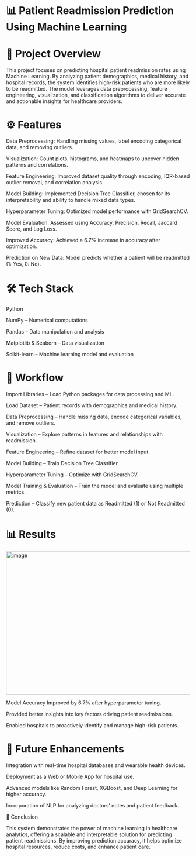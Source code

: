 # **📊 Patient Readmission Prediction Using Machine Learning**
# **📌 Project Overview**

This project focuses on predicting hospital patient readmission rates using Machine Learning. By analyzing patient demographics, medical history, and hospital records, the system identifies high-risk patients who are more likely to be readmitted. The model leverages data preprocessing, feature engineering, visualization, and classification algorithms to deliver accurate and actionable insights for healthcare providers.

# **⚙️ Features**

Data Preprocessing: Handling missing values, label encoding categorical data, and removing outliers.

Visualization: Count plots, histograms, and heatmaps to uncover hidden patterns and correlations.

Feature Engineering: Improved dataset quality through encoding, IQR-based outlier removal, and correlation analysis.

Model Building: Implemented Decision Tree Classifier, chosen for its interpretability and ability to handle mixed data types.

Hyperparameter Tuning: Optimized model performance with GridSearchCV.

Model Evaluation: Assessed using Accuracy, Precision, Recall, Jaccard Score, and Log Loss.

Improved Accuracy: Achieved a 6.7% increase in accuracy after optimization.

Prediction on New Data: Model predicts whether a patient will be readmitted (1: Yes, 0: No).

# **🛠️ Tech Stack**

Python

NumPy – Numerical computations

Pandas – Data manipulation and analysis

Matplotlib & Seaborn – Data visualization

Scikit-learn – Machine learning model and evaluation

# **📂 Workflow**

Import Libraries – Load Python packages for data processing and ML.

Load Dataset – Patient records with demographics and medical history.

Data Preprocessing – Handle missing data, encode categorical variables, and remove outliers.

Visualization – Explore patterns in features and relationships with readmission.

Feature Engineering – Refine dataset for better model input.

Model Building – Train Decision Tree Classifier.

Hyperparameter Tuning – Optimize with GridSearchCV.

Model Training & Evaluation – Train the model and evaluate using multiple metrics.

Prediction – Classify new patient data as Readmitted (1) or Not Readmitted (0).

# **📊 Results**
<img width="837" height="391" alt="image" src="https://github.com/user-attachments/assets/2a0f9af0-1f93-4542-a021-210ffe211fe1" />

Model Accuracy Improved by 6.7% after hyperparameter tuning.

Provided better insights into key factors driving patient readmissions.

Enabled hospitals to proactively identify and manage high-risk patients.

# **🚀 Future Enhancements**

Integration with real-time hospital databases and wearable health devices.

Deployment as a Web or Mobile App for hospital use.

Advanced models like Random Forest, XGBoost, and Deep Learning for higher accuracy.

Incorporation of NLP for analyzing doctors’ notes and patient feedback.

📌 Conclusion

This system demonstrates the power of machine learning in healthcare analytics, offering a scalable and interpretable solution for predicting patient readmissions. By improving prediction accuracy, it helps optimize hospital resources, reduce costs, and enhance patient care.
